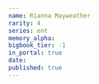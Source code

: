 ```yaml
---
name: Rianna Mayweather
rarity: 4
series: ent
memory_alpha:
bigbook_tier: -1
in_portal: true
date:
published: true
---
```



